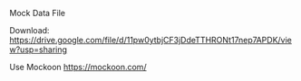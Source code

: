 Mock Data File

Download:
https://drive.google.com/file/d/11pw0ytbjCF3jDdeTTHRONt17nep7APDK/view?usp=sharing

Use Mockoon
https://mockoon.com/

